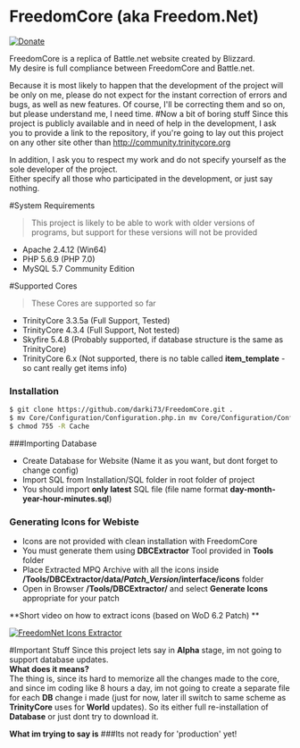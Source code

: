 # FreedomCore (aka Freedom.Net)

[![Donate](http://freedomcore.ru/paypal-donate-button.jpg)](https://www.paypal.com/cgi-bin/webscr?cmd=_donations&business=apple%2ezhivolupov%40gmail%2ecom&lc=GB&item_name=FreedomCore&currency_code=USD&bn=PP%2dDonationsBF%3abtn_donateCC_LG%2egif%3aNonHosted)

FreedomCore is a replica of Battle.net website created by Blizzard.  
My desire is full compliance between FreedomCore and Battle.net.  
  
Because it is most likely to happen that the development of the project will be only on me, please do not expect for the instant correction of errors and bugs, as well as new features. Of course, I'll be correcting them and so on, but please understand me, I need time.
#Now a bit of boring stuff
Since this project is publicly available and in need of help in the development, I ask you to provide a link to the repository, if you're going to lay out this project on any other site other than http://community.trinitycore.org  
 
In addition, I ask you to respect my work and do not specify yourself as the sole developer of the project.  
Either specify all those who participated in the development, or just say nothing.

#System Requirements
>This project is likely to be able to work with older versions of programs, but support for these versions will not be provided
 - Apache 2.4.12 (Win64)
 - PHP 5.6.9 (PHP 7.0)
 - MySQL 5.7 Community Edition

#Supported Cores
>These Cores are supported so far  
 - TrinityCore 3.3.5a (Full Support, Tested)   
 - TrinityCore 4.3.4 (Full Support, Not tested)  
 - Skyfire 5.4.8 (Probably supported, if database structure is the same as TrinityCore)  
 - TrinityCore 6.x (Not supported, there is no table called **item_template** - so cant really get items info)  

### Installation
```sh
$ git clone https://github.com/darki73/FreedomCore.git .
$ mv Core/Configuration/Configuration.php.in mv Core/Configuration/Configuration.php
$ chmod 755 -R Cache
```

###Importing Database
- Create Database for Website (Name it as you want, but dont forget to change config)
- Import SQL from Installation/SQL folder in root folder of project
- You should import **only latest** SQL file (file name format **day-month-year-hour-minutes.sql**)

### Generating Icons for Webiste
- Icons are not provided with clean installation with FreedomCore
- You must generate them using **DBCExtractor** Tool provided in **Tools** folder
- Place Extracted MPQ Archive with all the icons inside **/Tools/DBCExtractor/data/_Patch_Version_/interface/icons** folder
- Open in Browser **/Tools/DBCExtractor/** and select **Generate Icons** appropriate for your patch    

**Short video on how to extract icons (based on WoD 6.2 Patch) ** 

[![FreedomNet Icons Extractor](https://i.ytimg.com/vi/14o4nTLQ3aw/hqdefault.jpg)](http://www.youtube.com/watch?v=14o4nTLQ3aw)

#Important Stuff
Since this project lets say in **Alpha** stage, im not going to support database updates.   
**What does it means?**  
The thing is, since its hard to memorize all the changes made to the core, and since im coding like 8 hours a day, im not going to create a separate file for each **DB** change i made (just for now, later ill switch to same scheme as **TrinityCore** uses for **World** updates). So its either full re-installation of **Database** or just dont try to download it.  

**What im trying to say is**
###Its not ready for 'production' yet!